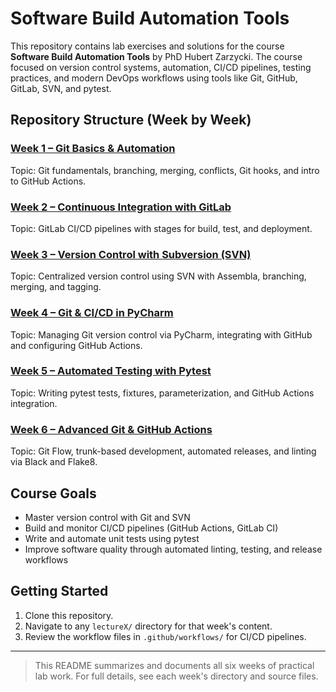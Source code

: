 # Software Build Automation Tools

This repository contains lab exercises and solutions for the course **Software Build Automation Tools** by PhD Hubert Zarzycki. The course focused on version control systems, automation, CI/CD pipelines, testing practices, and modern DevOps workflows using tools like Git, GitHub, GitLab, SVN, and pytest.

## Repository Structure (Week by Week)

### [Week 1 – Git Basics & Automation](lecture1/)
Topic: Git fundamentals, branching, merging, conflicts, Git hooks, and intro to GitHub Actions.

### [Week 2 – Continuous Integration with GitLab](https://gitlab.com/kaanzapkinus/sbatools-gitlab-repo)
Topic: GitLab CI/CD pipelines with stages for build, test, and deployment.

### [Week 3 – Version Control with Subversion (SVN)](lecture3/)
Topic: Centralized version control using SVN with Assembla, branching, merging, and tagging.

### [Week 4 – Git & CI/CD in PyCharm](lecture4/)
Topic: Managing Git version control via PyCharm, integrating with GitHub and configuring GitHub Actions.

### [Week 5 – Automated Testing with Pytest](lecture5/)
Topic: Writing pytest tests, fixtures, parameterization, and GitHub Actions integration.

### [Week 6 – Advanced Git & GitHub Actions](lecture6/)
Topic: Git Flow, trunk-based development, automated releases, and linting via Black and Flake8.

## Course Goals
- Master version control with Git and SVN
- Build and monitor CI/CD pipelines (GitHub Actions, GitLab CI)
- Write and automate unit tests using pytest
- Improve software quality through automated linting, testing, and release workflows

## Getting Started
1. Clone this repository.
2. Navigate to any `lectureX/` directory for that week's content.
3. Review the workflow files in `.github/workflows/` for CI/CD pipelines.

---

> This README summarizes and documents all six weeks of practical lab work. For full details, see each week's directory and source files.

